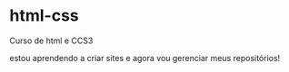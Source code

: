 # html-css
 Curso de html e CCS3 
 
 estou aprendendo a criar sites e agora vou gerenciar meus repositórios!